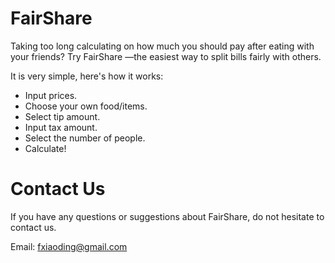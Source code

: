 # FairShare

Taking too long calculating on how much you should pay after eating with your friends? Try FairShare —the easiest way to split bills fairly with others.

It is very simple, here's how it works:
- Input prices.
- Choose your own food/items.
- Select tip amount.
- Input tax amount.
- Select the number of people.
- Calculate!

# Contact Us

If you have any questions or suggestions about FairShare, do not hesitate to contact us.

Email: fxiaoding@gmail.com
